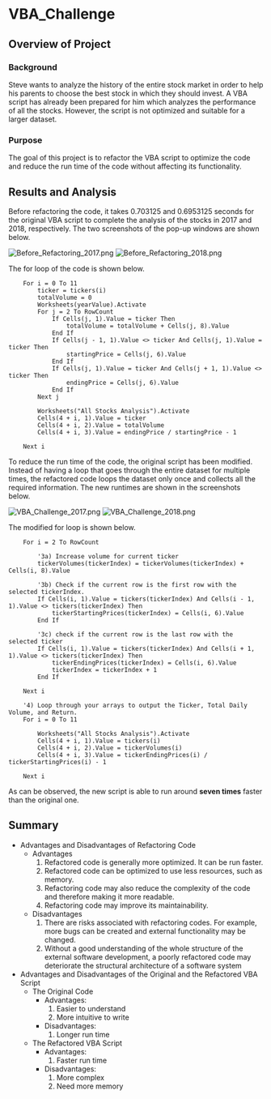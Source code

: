 # VBA_Challenge

## Overview of Project

### Background

Steve wants to analyze the history of the entire stock market in order to help his parents to choose the best stock in which they should invest. A VBA script has already been prepared for him which analyzes the performance of all the stocks. However, the script is not optimized and suitable for a larger dataset.

### Purpose

The goal of this project is to refactor the VBA script to optimize the code and reduce the run time of the code without affecting its functionality.

## Results and Analysis

Before refactoring the code, it takes 0.703125 and 0.6953125 seconds for the original VBA script to complete the analysis of the stocks in 2017 and 2018, respectively. The two screenshots of the pop-up windows are shown below.

![Before_Refactoring_2017.png](Resources/Before_Refactoring_2017.png)
![Before_Refactoring_2018.png](Resources/Before_Refactoring_2018.png)

The for loop of the code is shown below.

```
    For i = 0 To 11
        ticker = tickers(i)
        totalVolume = 0
        Worksheets(yearValue).Activate
        For j = 2 To RowCount
            If Cells(j, 1).Value = ticker Then
                totalVolume = totalVolume + Cells(j, 8).Value
            End If
            If Cells(j - 1, 1).Value <> ticker And Cells(j, 1).Value = ticker Then
                startingPrice = Cells(j, 6).Value
            End If
            If Cells(j, 1).Value = ticker And Cells(j + 1, 1).Value <> ticker Then
                endingPrice = Cells(j, 6).Value
            End If
        Next j
        
        Worksheets("All Stocks Analysis").Activate
        Cells(4 + i, 1).Value = ticker
        Cells(4 + i, 2).Value = totalVolume
        Cells(4 + i, 3).Value = endingPrice / startingPrice - 1
        
    Next i
```

To reduce the run time of the code, the original script has been modified. Instead of having a loop that goes through the entire dataset for multiple times, the refactored code loops the dataset only once and collects all the required information. The new runtimes are shown in the screenshots below.

![VBA_Challenge_2017.png](Resources/VBA_Challenge_2017.png)
![VBA_Challenge_2018.png](Resources/VBA_Challenge_2018.png)

The modified for loop is shown below.

```
    For i = 2 To RowCount
    
        '3a) Increase volume for current ticker
        tickerVolumes(tickerIndex) = tickerVolumes(tickerIndex) + Cells(i, 8).Value
        
        '3b) Check if the current row is the first row with the selected tickerIndex.
        If Cells(i, 1).Value = tickers(tickerIndex) And Cells(i - 1, 1).Value <> tickers(tickerIndex) Then
            tickerStartingPrices(tickerIndex) = Cells(i, 6).Value
        End If
        
        '3c) check if the current row is the last row with the selected ticker
        If Cells(i, 1).Value = tickers(tickerIndex) And Cells(i + 1, 1).Value <> tickers(tickerIndex) Then
            tickerEndingPrices(tickerIndex) = Cells(i, 6).Value
            tickerIndex = tickerIndex + 1
        End If
        
    Next i
    
    '4) Loop through your arrays to output the Ticker, Total Daily Volume, and Return.
    For i = 0 To 11
        
        Worksheets("All Stocks Analysis").Activate
        Cells(4 + i, 1).Value = tickers(i)
        Cells(4 + i, 2).Value = tickerVolumes(i)
        Cells(4 + i, 3).Value = tickerEndingPrices(i) / tickerStartingPrices(i) - 1
        
    Next i
```

As can be observed, the new script is able to run around **seven times** faster than the original one. 

## Summary


- Advantages and Disadvantages of Refactoring Code
    - Advantages
       1. Refactored code is generally more optimized. It can be run faster.
       2. Refactored code can be optimized to use less resources, such as memory.
       3. Refactoring code may also reduce the complexity of the code and therefore making it more readable. 
       4. Refactoring code may improve its maintainability.
    - Disadvantages
       1. There are risks associated with refactoring codes. For example, more bugs can be created and external functionality may be changed.
       2. Without a good understanding of the whole structure of the external software development, a poorly refactored code may deteriorate the structural architecture of a software system
- Advantages and Disadvantages of the Original and the Refactored VBA Script
    - The Original Code
        - Advantages:
            1. Easier to understand
            2. More intuitive to write
        - Disadvantages:
            1. Longer run time
    - The Refactored VBA Script
        - Advantages:
            1. Faster run time
        - Disadvantages:
            1. More complex
            2. Need more memory
